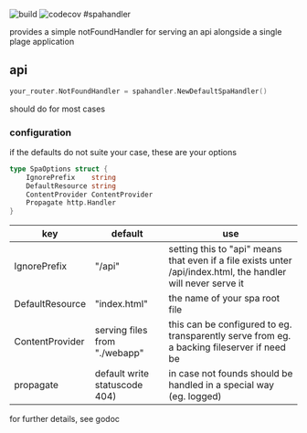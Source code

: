 ![build](https://github.com/luckylookas/spahandler/workflows/build/badge.svg?branch=master)
![codecov](https://codecov.io/gh/luckylookas/spahandler/branch/master/graph/badge.svg)
#spahandler

provides a simple notFoundHandler for serving an api alongside a single plage application


## api

```go
your_router.NotFoundHandler = spahandler.NewDefaultSpaHandler()
```

should do for most cases

### configuration

if the defaults do not suite your case, these are your options

```go
type SpaOptions struct {
	IgnorePrefix    string
	DefaultResource string
	ContentProvider ContentProvider
	Propagate http.Handler
}
```

| key             | default                       | use                                                                                                           |
|-----------------|-------------------------------|---------------------------------------------------------------------------------------------------------------|
| IgnorePrefix    | "/api"                        | setting this to "api" means that even if a file exists unter /api/index.html, the handler will never serve it |
| DefaultResource | "index.html"                  | the name of your spa root file                                                                                |
| ContentProvider | serving files from "./webapp" | this can be configured to eg. transparently serve from eg. a backing fileserver if need be                    |
| propagate       | default write statuscode 404) | in case not founds should be handled in a special way (eg. logged)        

for further details, see godoc